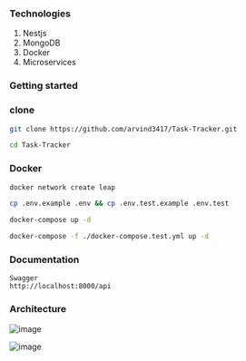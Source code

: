 
### Technologies
1) Nestjs
2) MongoDB
3) Docker
4) Microservices


### Getting started




### clone
```bash
git clone https://github.com/arvind3417/Task-Tracker.git
```
```bash
cd Task-Tracker
```



### Docker
```bash
docker network create leap
```

```bash
cp .env.example .env && cp .env.test.example .env.test
```

```bash
docker-compose up -d
```

```bash
docker-compose -f ./docker-compose.test.yml up -d
```
### Documentation

```
Swagger
http://localhost:8000/api
```

### Architecture
![image](https://github.com/arvind3417/leap-assignment/assets/91880276/d22443a5-7d18-4be8-adc0-7148c09df8eb)

![image](https://github.com/arvind3417/leap-assignment/assets/91880276/af7cefcb-a8d4-42d5-8792-a2665b24569d)



